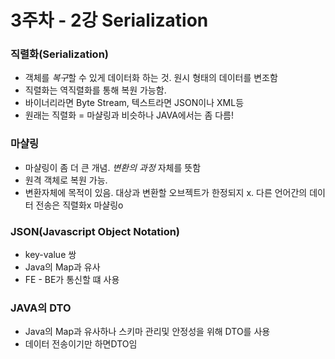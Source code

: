 # 3주차 - 2강 Serialization

### 직렬화(Serialization)
* 객체를 *복구*할 수 있게 데이터화 하는 것. 원시 형태의 데이터를 변조함 
* 직렬화는 역직렬화를 통해 복원 가능함.
* 바이너리라면 Byte Stream, 텍스트라면 JSON이나 XML등
* 원래는 직렬화 = 마샬링과 비슷하나 JAVA에서는 좀 다름!

### 마샬링
* 마샬링이 좀 더 큰 개념. *변환의 과정* 자체를 뜻함
* 원격 객체로 복원 가능. 
* 변환자체에 목적이 있음. 대상과 변환할 오브젝트가 한정되지 x. 다른 언어간의 데이터 전송은 직렬화x 마샬링o

### JSON(Javascript Object Notation)
* key-value 쌍
* Java의 Map과 유사
* FE - BE가 통신할 떄 사용 


### JAVA의 DTO
* Java의 Map과 유사하나 스키마 관리및 안정성을 위해 DTO를 사용
* 데이터 전송이기만 하면DTO임 
